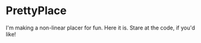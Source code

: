 # PrettyPlace

I'm making a non-linear placer for fun. Here it is. Stare at the code, if you'd like!
